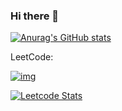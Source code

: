 ### Hi there 👋

[![Anurag's GitHub stats](https://github-readme-stats.vercel.app/api?username=Mael-zys&count_private=true&cache=0)](https://github.com/Mael-zys/yangsong-github-readme-stats)

LeetCode:

[![img](http://fc.dianhsu.top/lc?user=mael-zys-2&loc=cn&req=rating&cache=0)](https://leetcode.cn/mael-zys-2)

[![Leetcode Stats](https://leetcard.jacoblin.cool/mael-zys-2?site=cn&ext=activity)](https://leetcode.cn/mael-zys-2)

<!--
**Mael-zys/Mael-zys** is a ✨ _special_ ✨ repository because its `README.md` (this file) appears on your GitHub profile.

Here are some ideas to get you started:




- 🔭 I’m currently working on ...
- 🌱 I’m currently learning ...
- 👯 I’m looking to collaborate on ...
- 🤔 I’m looking for help with ...
- 💬 Ask me about ...
- 📫 How to reach me: ...
- 😄 Pronouns: ...
- ⚡ Fun fact: ...
-->

